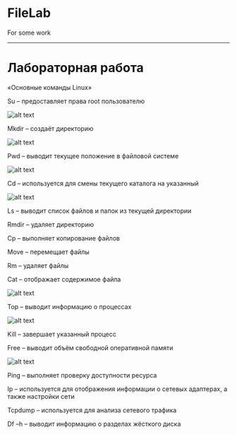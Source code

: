 # FileLab
For some work
______________
# Лабораторная работа
«Основные команды Linux»

Su – предоставляет права root пользователю

![alt text](https://pp.userapi.com/c844521/v844521404/850aa/rNgNzLibbMA.jpg)

Mkdir – создаёт директорию

![alt text](https://pp.userapi.com/c844521/v844521404/850d8/ZpPYLd24twI.jpg)

Pwd – выводит текущее положение в файловой системе

![alt text](https://pp.userapi.com/c844521/v844521404/850df/fOUw5xckT9I.jpg)

Cd – используется для смены текущего каталога на указанный

![alt text](https://pp.userapi.com/c844521/v844521404/850d0/YzKkeavKorQ.jpg)

Ls – выводит список файлов и папок из текущей директории



Rmdir – удаляет директорию



Cp – выполняет копирование файлов


Move – перемещает файлы


Rm – удаляет файлы


Cat – отображает содержимое файла

![alt text](https://pp.userapi.com/c844521/v844521404/850f9/q41E_JJp7b8.jpg)


Top – выводит информацию о процессах

![alt text](https://pp.userapi.com/c844521/v844521404/850c9/yPiOJp6jTjI.jpg)

Kill – завершает указанный процесс

Free – выводит объём свободной оперативной памяти

![alt text](https://pp.userapi.com/c844521/v844521404/850bb/bz8_h4ztEfo.jpg)

Ping – выполняет проверку доступности ресурса

Ip – используется для отображения информации о сетевых адаптерах, а также настройки сети

Tcpdump – используется для анализа сетевого трафика

Df –h – выводит информацию о разделах жёсткого диска

